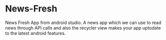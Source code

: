# News-Fresh
News Fresh App from android studio.
A news app which we can use to read news through API calls and also the recycler view makes your app uptodate to the latest android features.
